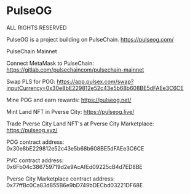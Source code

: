 # PulseOG
ALL RIGHTS RESERVED

PulseOG is a project building on PulseChain. https://pulseog.com/




PulseChain Mainnet


Connect MetaMask to PulseChain: https://gitlab.com/pulsechaincom/pulsechain-mainnet


Swap PLS for POG: https://app.pulsex.com/swap?inputCurrency=0x30e8bE229812e52c43e5b68b608BE5dFAEe3C6CE


Mine POG and earn rewards: https://pulseog.net/ 


Mint Land NFT in Pverse City: https://pulseog.live/ 


Trade Pverse City Land NFT's at Pverse City Marketplace: https://pulseog.xyz/ 


POG contract address: 0x30e8bE229812e52c43e5b68b608BE5dFAEe3C6CE


PVC contract address: 0x6Fb04c386759719d2e9AcAfEd09225cB4d7ED8BE


Pverse City Marketplace contract address: 0x77ffBc0Ca83d855B6e9bD749bDECbd03221DF68E

